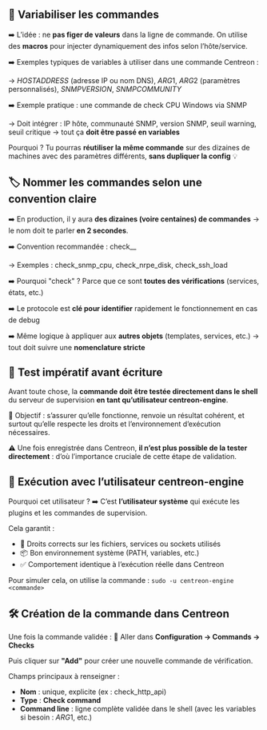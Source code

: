 ## 🔁 **Variabiliser les commandes**

➡️ L’idée : ne **pas figer de valeurs** dans la ligne de commande. On utilise des **macros** pour injecter dynamiquement des infos selon l’hôte/service.

➡️ Exemples typiques de variables à utiliser dans une commande Centreon :

→ $HOSTADDRESS$ (adresse IP ou nom DNS), $ARG1$, $ARG2$ (paramètres personnalisés), $SNMPVERSION$, $SNMPCOMMUNITY$

➡️ Exemple pratique : une commande de check CPU Windows via SNMP

→ Doit intégrer : IP hôte, communauté SNMP, version SNMP, seuil warning, seuil critique → tout ça **doit être passé en variables**

Pourquoi ? Tu pourras **réutiliser la même commande** sur des dizaines de machines avec des paramètres différents, **sans dupliquer la config** 💡



## 🏷️ **Nommer les commandes selon une convention claire**

➡️ En production, il y aura **des dizaines (voire centaines) de commandes** → le nom doit te parler **en 2 secondes**.

➡️ Convention recommandée : check_<protocole>_<fonction>

→ Exemples : check_snmp_cpu, check_nrpe_disk, check_ssh_load

➡️ Pourquoi "check" ? Parce que ce sont **toutes des vérifications** (services, états, etc.)

➡️ Le protocole est **clé pour identifier** rapidement le fonctionnement en cas de debug

➡️ Même logique à appliquer aux **autres objets** (templates, services, etc.) → tout doit suivre une **nomenclature stricte**



## **🧪 Test impératif avant écriture**

Avant toute chose, la **commande doit être testée directement dans le shell** du serveur de supervision **en tant qu’utilisateur centreon-engine**.

🎯 Objectif : s’assurer qu’elle fonctionne, renvoie un résultat cohérent, et surtout qu’elle respecte les droits et l’environnement d’exécution nécessaires.

⚠️ Une fois enregistrée dans Centreon, **il n’est plus possible de la tester directement** : d’où l’importance cruciale de cette étape de validation.



## **👤 Exécution avec l’utilisateur centreon-engine**

Pourquoi cet utilisateur ? ➡️ C’est **l’utilisateur système** qui exécute les plugins et les commandes de supervision.

Cela garantit :

- 🔐 Droits corrects sur les fichiers, services ou sockets utilisés
- 📦 Bon environnement système (PATH, variables, etc.)
- ✅ Comportement identique à l’exécution réelle dans Centreon

Pour simuler cela, on utilise la commande : `sudo -u centreon-engine <commande>`

## **🛠️ Création de la commande dans Centreon**

Une fois la commande validée : 📍 Aller dans **Configuration → Commands → Checks**

Puis cliquer sur **"Add"** pour créer une nouvelle commande de vérification.

Champs principaux à renseigner :

- **Nom** : unique, explicite (ex : check_http_api)
- **Type** : **Check command**
- **Command line** : ligne complète validée dans le shell (avec les variables si besoin : $ARG1$, etc.)

